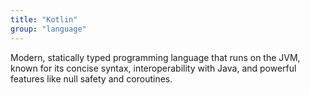 ```yaml
---
title: "Kotlin"
group: "language"
---
```


Modern, statically typed programming language that runs on the JVM, known for its concise syntax, interoperability with Java, and powerful features like null safety and coroutines.